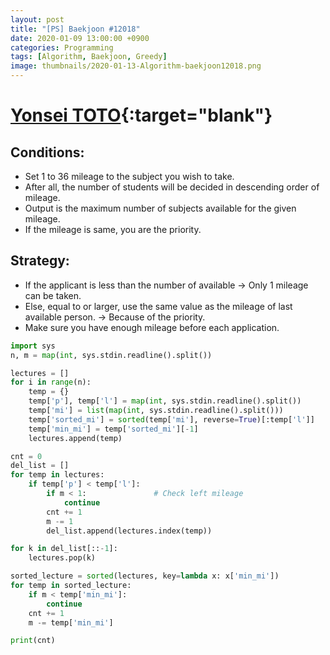 ```yaml
---
layout: post
title: "[PS] Baekjoon #12018"
date: 2020-01-09 13:00:00 +0900
categories: Programming
tags: [Algorithm, Baekjoon, Greedy]
image: thumbnails/2020-01-13-Algorithm-baekjoon12018.png
---
```


# [Yonsei TOTO](https://www.acmicpc.net/problem/12018){:target="blank"}

## Conditions:

- Set 1 to 36 mileage to the subject you wish to take.
- After all, the number of students will be decided in descending order of mileage.
- Output is the maximum number of subjects available for the given mileage.
- If the mileage is same, you are the priority.

## Strategy:

- If the applicant is less than the number of available -> Only 1 mileage can be taken.
- Else, equal to or larger, use the same value as the mileage of last available person. -> Because of the priority.
- Make sure you have enough mileage before each application.

```python
import sys
n, m = map(int, sys.stdin.readline().split())

lectures = []
for i in range(n):
    temp = {}
    temp['p'], temp['l'] = map(int, sys.stdin.readline().split())
    temp['mi'] = list(map(int, sys.stdin.readline().split()))
    temp['sorted_mi'] = sorted(temp['mi'], reverse=True)[:temp['l']]
    temp['min_mi'] = temp['sorted_mi'][-1]
    lectures.append(temp)

cnt = 0
del_list = []
for temp in lectures:
    if temp['p'] < temp['l']:
        if m < 1:               # Check left mileage
            continue
        cnt += 1
        m -= 1
        del_list.append(lectures.index(temp))

for k in del_list[::-1]:
    lectures.pop(k)

sorted_lecture = sorted(lectures, key=lambda x: x['min_mi'])
for temp in sorted_lecture:
    if m < temp['min_mi']:
        continue
    cnt += 1
    m -= temp['min_mi']

print(cnt)
```
